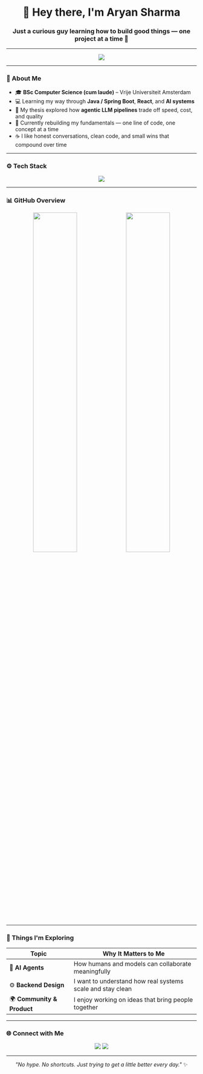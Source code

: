 <h1 align="center">👋 Hey there, I'm Aryan Sharma</h1>
<h3 align="center">Just a curious guy learning how to build good things — one project at a time 🚀</h3>

---

<p align="center">
  <img src="https://readme-typing-svg.herokuapp.com?font=Fira+Code&weight=600&size=22&duration=3000&pause=500&color=68C3D4&center=true&vCenter=true&width=520&lines=Computer+Science+Grad+from+VU+Amsterdam;Exploring+AI+Agents+%26+Backend+Engineering;Learning+Something+New+Every+Day;Trying+to+Build+an+Honest+Life+in+Tech+🌍">
</p>

---

### 💬 About Me
- 🎓 **BSc Computer Science (cum laude)** – Vrije Universiteit Amsterdam  
- 💻 Learning my way through **Java / Spring Boot**, **React**, and **AI systems**  
- 🧠 My thesis explored how **agentic LLM pipelines** trade off speed, cost, and quality  
- 🧩 Currently rebuilding my fundamentals — one line of code, one concept at a time  
- ☕ I like honest conversations, clean code, and small wins that compound over time  

---

### ⚙️ Tech Stack
<p align="center">
  <img src="https://skillicons.dev/icons?i=java,spring,cpp,react,angular,js,ts,nodejs,vite,python,docker,mysql,nginx,git,linux&theme=light" />
</p>

---

### 📊 GitHub Overview
<p align="center">
  <img width="48%" src="https://github-readme-stats.vercel.app/api?username=Aryansharma28&show_icons=true&theme=react&hide_border=true&bg_color=1F222E&title_color=68C3D4&icon_color=FFE8D1&text_color=FFFFFF" />
  <img width="48%" src="https://streak-stats.demolab.com?user=Aryansharma28&theme=react&hide_border=true&background=1F222E&ring=68C3D4&fire=68C3D4&currStreakNum=FFE8D1" />
</p>

---

### 🧩 Things I'm Exploring
| Topic | Why It Matters to Me |
|--------|-----------------------|
| 🧠 **AI Agents** | How humans and models can collaborate meaningfully |
| ⚙️ **Backend Design** | I want to understand how real systems scale and stay clean |
| 🌍 **Community & Product** | I enjoy working on ideas that bring people together |

---

### 🌐 Connect with Me
<p align="center">
  <a href="https://www.linkedin.com/in/aryan-sharma-480b61220/"><img src="https://img.shields.io/badge/-LinkedIn-blue?style=for-the-badge&logo=linkedin&logoColor=white"/></a>
  <a href="mailto:aryansharma2k2@gmail.com"><img src="https://img.shields.io/badge/-Email-black?style=for-the-badge&logo=gmail&logoColor=white"/></a>
</p>

---

<p align="center">
  <i>"No hype. No shortcuts. Just trying to get a little better every day."</i> ✨
</p>
